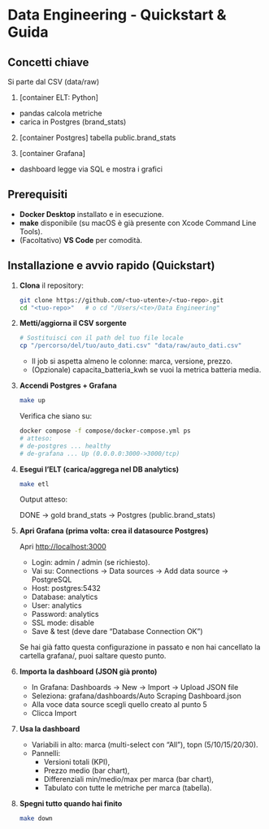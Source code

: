 # Data Engineering - Quickstart & Guida

## Concetti chiave

Si parte dal CSV (data/raw)

1) [container ELT: Python]
 - pandas calcola metriche
 - carica in Postgres (brand_stats)

2) [container Postgres]
tabella public.brand_stats

3) [container Grafana]
 - dashboard legge via SQL e mostra i grafici

## Prerequisiti

- **Docker Desktop** installato e in esecuzione.
- **make** disponibile (su macOS è già presente con Xcode Command Line Tools).
- (Facoltativo) **VS Code** per comodità.

## Installazione e avvio rapido (Quickstart)

1. **Clona** il repository:
   ```bash
   git clone https://github.com/<tuo-utente>/<tuo-repo>.git
   cd "<tuo-repo>"   # o cd "/Users/<te>/Data Engineering"
   ```

2. **Metti/aggiorna il CSV sorgente**
   ```bash
   # Sostituisci con il path del tuo file locale
   cp "/percorso/del/tuo/auto_dati.csv" "data/raw/auto_dati.csv"
   ```
   - Il job si aspetta almeno le colonne: marca, versione, prezzo.
   - (Opzionale) capacita_batteria_kwh se vuoi la metrica batteria media.

3. **Accendi Postgres + Grafana**

   ```bash
   make up
   ```

   Verifica che siano su:
   ```bash
   docker compose -f compose/docker-compose.yml ps
   # atteso:
   # de-postgres ... healthy
   # de-grafana ... Up (0.0.0.0:3000->3000/tcp)
   ```

4. **Esegui l’ELT (carica/aggrega nel DB analytics)**

   ```bash
   make etl
   ```

   Output atteso:
   
   DONE → gold brand_stats → Postgres (public.brand_stats)

5. **Apri Grafana (prima volta: crea il datasource Postgres)**

   Apri [http://localhost:3000](http://localhost:3000)

   - Login: admin / admin (se richiesto).
   - Vai su: Connections → Data sources → Add data source → PostgreSQL
   - Host: postgres:5432
   - Database: analytics
   - User: analytics
   - Password: analytics
   - SSL mode: disable
   - Save & test (deve dare “Database Connection OK”)

   Se hai già fatto questa configurazione in passato e non hai cancellato la cartella grafana/, puoi saltare questo punto.

6. **Importa la dashboard (JSON già pronto)**
   - In Grafana: Dashboards → New → Import → Upload JSON file
   - Seleziona: grafana/dashboards/Auto Scraping Dashboard.json
   - Alla voce data source scegli quello creato al punto 5
   - Clicca Import

7. **Usa la dashboard**
   - Variabili in alto: marca (multi-select con “All”), topn (5/10/15/20/30).
   - Pannelli:
     - Versioni totali (KPI),
     - Prezzo medio (bar chart),
     - Differenziali min/medio/max per marca (bar chart),
     - Tabulato con tutte le metriche per marca (tabella).

8. **Spegni tutto quando hai finito**

   ```bash
   make down
   ```

